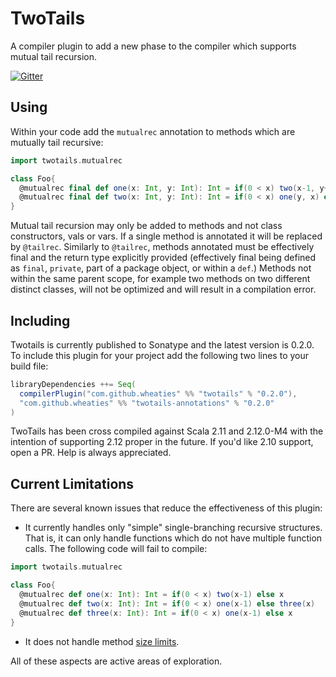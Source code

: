 # TwoTails

A compiler plugin to add a new phase to the compiler which supports mutual tail recursion.

[![Gitter](https://badges.gitter.im/wheaties/TwoTails.svg)](https://gitter.im/wheaties/TwoTails?utm_source=badge&utm_medium=badge&utm_campaign=pr-badge&utm_content=badge)

## Using

Within your code add the `mutualrec` annotation to methods which are mutually tail recursive:

```scala
import twotails.mutualrec

class Foo{
  @mutualrec final def one(x: Int, y: Int): Int = if(0 < x) two(x-1, y+1) else y
  @mutualrec final def two(x: Int, y: Int): Int = if(0 < x) one(y, x) else y
}
```

Mutual tail recursion may only be added to methods and not class constructors, vals or vars. If a single method is annotated it will be replaced by `@tailrec`. Similarly to `@tailrec`, methods annotated must be effectively final and the return type explicitly provided (effectively final being defined as `final`, `private`, part of a package object, or within a `def`.) Methods not within the same parent scope, for example two methods on two different distinct classes, will not be optimized and will result in a compilation error.

## Including

Twotails is currently published to Sonatype and the latest version is 0.2.0. To include this plugin for your project add the following two lines to your build file:

```scala
libraryDependencies ++= Seq(
  compilerPlugin("com.github.wheaties" %% "twotails" % "0.2.0"),
  "com.github.wheaties" %% "twotails-annotations" % "0.2.0"
)
```

TwoTails has been cross compiled against Scala 2.11 and 2.12.0-M4 with the intention of supporting 2.12 proper in the future. If you'd like 2.10 support, open a PR. Help is always appreciated.

## Current Limitations

There are several known issues that reduce the effectiveness of this plugin:

 * It currently handles only "simple" single-branching recursive structures. That is, it can only handle functions which do not have multiple function calls. The following code will fail to compile:

```scala
import twotails.mutualrec

class Foo{
  @mutualrec def one(x: Int): Int = if(0 < x) two(x-1) else x
  @mutualrec def two(x: Int): Int = if(0 < x) one(x-1) else three(x)
  @mutualrec def three(x: Int): Int = if(0 < x) one(x-1) else x
}
```

 * It does not handle method [size limits](http://stackoverflow.com/questions/17422480/maximum-size-of-a-method-in-java-7-and-8).

All of these aspects are active areas of exploration.
